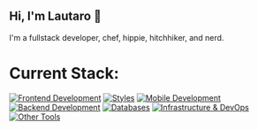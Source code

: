 ## Hi, I'm Lautaro 👋
I'm a fullstack developer, chef, hippie, hitchhiker, and nerd.
# Current Stack:
[![Frontend Development](https://skillicons.dev/icons?i=html,css,js,ts,react,vue,angular,nextjs,astro)](https://skillicons.dev)
[![Styles](https://skillicons.dev/icons?i=tailwind,styledcomponents,bootstrap,vuetify)](https://skillicons.dev)
[![Mobile Development](https://skillicons.dev/icons?i=kotlin)](https://skillicons.dev)
[![Backend Development](https://skillicons.dev/icons?i=nodejs,express,nestjs,java,spring,py,flask,cs,dotnet,php,laravel)](https://skillicons.dev)
[![Databases](https://skillicons.dev/icons?i=mysql,postgres,sqlite,mongodb)](https://skillicons.dev)
[![Infrastructure & DevOps](https://skillicons.dev/icons?i=aws,azure,firebase,docker,kubernetes,jenkins,git)](https://skillicons.dev)
[![Other Tools](https://skillicons.dev/icons?i=graphql,jest,postman,wordpress)](https://skillicons.dev)


<!--
**talingo/talingo** is a ✨ _special_ ✨ repository because its `README.md` (this file) appears on your GitHub profile.

Here are some ideas to get you started:

- 🔭 I’m currently working on ...
- 🌱 I’m currently learning ...
- 👯 I’m looking to collaborate on ...
- 🤔 I’m looking for help with ...
- 💬 Ask me about ...
- 📫 How to reach me: ...
- 😄 Pronouns: ...
- ⚡ Fun fact: ...
-->
